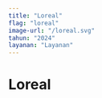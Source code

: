 ```yaml
---
title: "Loreal"
flag: "loreal"
image-url: "/loreal.svg"
tahun: "2024"
layanan: "Layanan"
---
```


# Loreal


